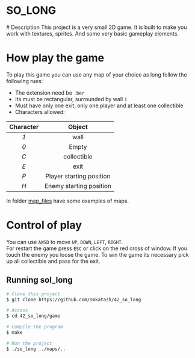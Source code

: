 # SO_LONG



</center>
# Description  
 This project is a very small 2D game. It is built to make you work with
textures, sprites. And some very basic gameplay elements.

# How play the game
To play this game you can use any map of your choice as long follow the following rues:

* The extension need be `.ber`
* Its must be rectangular, surrounded by wall `1`
* Must have only one exit, only one player and at least one collectible
* Characters allowed:

|  Character  |          Object          |
|:-----------:|:------------------------:|
|     *1*     | wall                     |
|     *0*     | Empty                    |
|     *C*     | collectible              |
|     *E*     | exit                     |
|     *P*     | Player starting position |
|     *H*     | Enemy starting position  |

In folder [map_files](map_files) have some examples of maps.

# Control of play
You can use `AWSD` to move `UP`, `DOWN`, `LEFT`, `RIGHT`.  
For restart the game press `ESC` or click on the red cross of window.
If you touch the enemy you loose the game.
To win the game its necessary pick up all collectible and pass for the exit.

## Running sol_long ##

```bash
# Clone this project
$ git clone https://github.com/smkatash/42_so_long

# Access
$ cd 42_so_long/game

# Compile the program
$ make

# Run the project
$ ./so_long ../maps/..

```
